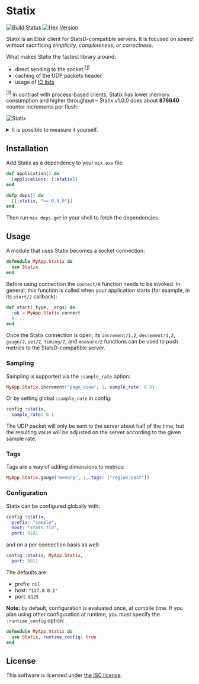 # Statix

[![Build Status](https://travis-ci.org/lexmag/statix.svg)](https://travis-ci.org/lexmag/statix)
[![Hex Version](https://img.shields.io/hexpm/v/statix.svg "Hex Version")](https://hex.pm/packages/statix)

Statix is an Elixir client for StatsD-compatible servers.
It is focused on _speed_ without sacrificing _simplicity_, _completeness_, or _correctness_.

What makes Statix the fastest library around:

  * direct sending to the socket <sup>[[1](#direct-sending)]</sup>
  * caching of the UDP packets header
  * usage of [IO lists](http://jlouisramblings.blogspot.se/2013/07/problematic-traits-in-erlang.html)

<sup><a name="direct-sending"></a>[1]</sup> In contrast with process-based clients, Statix has lower memory consumption and higher throughput – Statix v1.0.0 does about __876640__ counter increments per flush:

![Statix](https://www.dropbox.com/s/uijh5i8qgzmd11a/statix-v1.0.0.png?raw=1)

<details>
  <summary>It is possible to measure it yourself.</summary>

  ```elixir
  for _ <- 1..10_000 do
    Task.start(fn ->
      for _ <- 1..10_000 do
        StatixSample.increment("sample", 1)
      end
    end)
  end
  ```

  Make sure you have StatsD server running to get more realistic results.

</details>

## Installation

Add Statix as a dependency to your `mix.exs` file:

```elixir
def application() do
  [applications: [:statix]]
end

defp deps() do
  [{:statix, ">= 0.0.0"}]
end
```

Then run `mix deps.get` in your shell to fetch the dependencies.

## Usage

A module that uses Statix becomes a socket connection:

```elixir
defmodule MyApp.Statix do
  use Statix
end
```

Before using connection the `connect/0` function needs to be invoked.
In general, this function is called when your application starts (for example, in its `start/2` callback):

```elixir
def start(_type, _args) do
  :ok = MyApp.Statix.connect
  # ...
end
```

Once the Statix connection is open, its `increment/1,2`, `decrement/1,2`, `gauge/2`, `set/2`, `timing/2`, and `measure/2` functions can be used to push metrics to the StatsD-compatible server.

### Sampling

Sampling is supported via the `:sample_rate` option:

```elixir
MyApp.Statix.increment("page_view", 1, sample_rate: 0.5)
```

Or by setting global `:sample_rate` in config:
```elixir
config :statix,
  sample_rate: 0.1
```

The UDP packet will only be sent to the server about half of the time,
but the resulting value will be adjusted on the server according to the given sample rate.

### Tags

Tags are a way of adding dimensions to metrics:

```elixir
MyApp.Statix.gauge("memory", 1, tags: ["region:east"])
```

### Configuration

Statix can be configured globally with:

```elixir
config :statix,
  prefix: "sample",
  host: "stats.tld",
  port: 8181
```

and on a per connection basis as well:

```elixir
config :statix, MyApp.Statix,
  port: 8811
```

The defaults are:

* prefix: `nil`
* host: `"127.0.0.1"`
* port: `8125`

__Note:__ by default, configuration is evaluated once, at compile time.
If you plan using other configuration at runtime, you must specify the `:runtime_config` option:

```elixir
defmodule MyApp.Statix do
  use Statix, runtime_config: true
end
```

## License

This software is licensed under [the ISC license](LICENSE).
